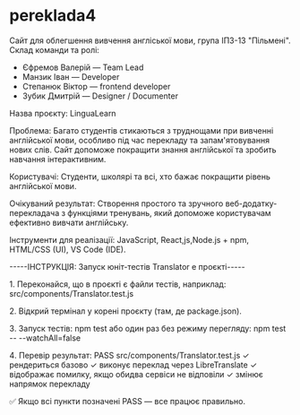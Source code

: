 # pereklada4
Cайт для облегшення вивчення англіської мови, група ІПЗ-13 "Пільмені".
Склад команди та ролі:
- Єфремов Валерій — Team Lead
- Манзик Іван — Developer
- Степанюк Віктор  — frontend developer
- Зубик Дмитрій — Designer / Documenter

Назва проєкту: LinguaLearn

Проблема: Багато студентів стикаються з труднощами при вивченні англійської мови, особливо під час перекладу та запам'ятовування нових слів. Сайт допоможе покращити знання англійської та зробить навчання інтерактивним.

Користувачі: Студенти, школярі та всі, хто бажає покращити рівень англійської мови.

Очікуваний результат: Створення простого та зручного веб-додатку-перекладача з функціями тренувань, який допоможе користувачам ефективно вивчати англійську.

Інструменти для реалізації:
JavaScript, React,js,Node.js + npm, HTML/CSS (UI), VS Code (IDE).


-----ІНСТРУКЦІЯ: Запуск юніт-тестів Translator e проєкті-----

1️. Переконайся, що в проєкті є файли тестів, наприклад:
   src/components/Translator.test.js

2️. Відкрий термінал у корені проєкту (там, де package.json).

3️. Запуск тестів:
   npm test
   або один раз без режиму перегляду:
   npm test -- --watchAll=false

4️. Перевір результат:
   PASS  src/components/Translator.test.js
   ✓ рендериться базово
   ✓ виконує переклад через LibreTranslate
   ✓ відображає помилку, якщо обидва сервіси не відповіли
   ✓ змінює напрямок перекладу

✅ Якщо всі пункти позначені PASS — все працює правильно.

